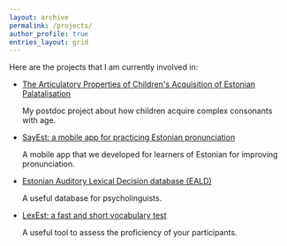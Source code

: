 ```yaml
---
layout: archive
permalink: /projects/
author_profile: true
entries_layout: grid
---
```


Here are the projects that I am currently involved in:

- [The Articulatory Properties of Children's Acquisition of Estonian Palatalisation](/projects/project_postdoc/)
  <p> My postdoc project about how children acquire complex consonants with age. </p>
  
- [SayEst: a mobile app for practicing Estonian pronunciation](/projects/project_sayest/)
  <p> A mobile app that we developed for learners of Estonian for improving pronunciation. </p>
 
- [Estonian Auditory Lexical Decision database (EALD)](/projects/project_eald/)
  <p> A useful database for psycholinguists. </p>
  
- [LexEst: a fast and short vocabulary test](/projects/project_lexest/)
  <p> A useful tool to assess the proficiency of your participants. </p>
